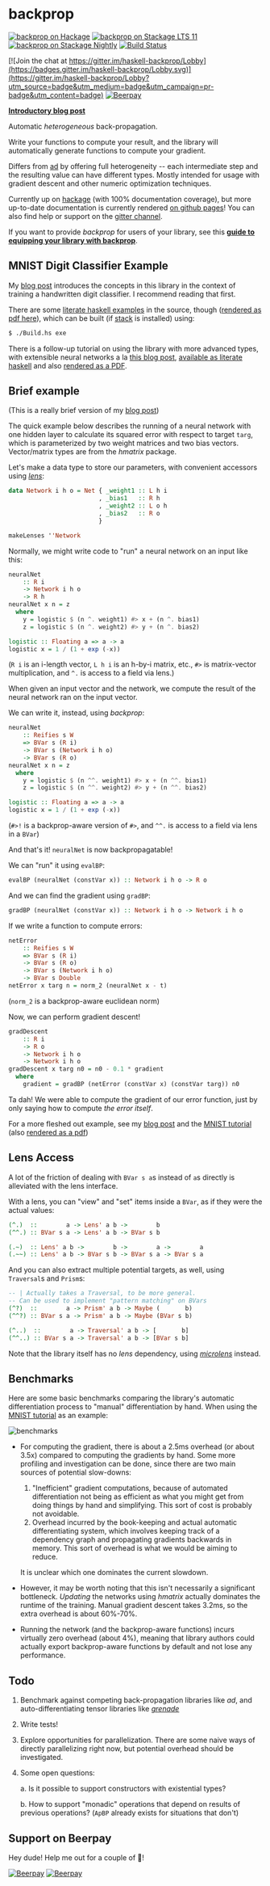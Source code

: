 backprop
========

[![backprop on Hackage](https://img.shields.io/hackage/v/backprop.svg?maxAge=86400)](https://hackage.haskell.org/package/backprop)
[![backprop on Stackage LTS 11](http://stackage.org/package/backprop/badge/lts-11)](http://stackage.org/lts-11/package/backprop)
[![backprop on Stackage Nightly](http://stackage.org/package/backprop/badge/nightly)](http://stackage.org/nightly/package/backprop)
[![Build Status](https://travis-ci.org/mstksg/backprop.svg?branch=master)](https://travis-ci.org/mstksg/backprop)

[![Join the chat at https://gitter.im/haskell-backprop/Lobby](https://badges.gitter.im/haskell-backprop/Lobby.svg)](https://gitter.im/haskell-backprop/Lobby?utm_source=badge&utm_medium=badge&utm_campaign=pr-badge&utm_content=badge)
[![Beerpay](https://beerpay.io/mstksg/backprop/badge.svg)](https://beerpay.io/mstksg/backprop)

[**Introductory blog post**][blog]

[blog]: https://blog.jle.im/entry/introducing-the-backprop-library.html

Automatic *heterogeneous* back-propagation.

Write your functions to compute your result, and the library will automatically
generate functions to compute your gradient.

Differs from [ad][] by offering full heterogeneity -- each intermediate step
and the resulting value can have different types.  Mostly intended for usage
with gradient descent and other numeric optimization techniques.

[ad]: http://hackage.haskell.org/package/ad

Currently up on [hackage][] (with 100% documentation coverage), but more
up-to-date documentation is currently rendered [on github pages][docs]!  You
can also find help or support on the [gitter channel][gitter].

[hackage]: http://hackage.haskell.org/package/backprop
[docs]: https://mstksg.github.io/backprop
[gitter]: https://gitter.im/haskell-backprop/Lobby

If you want to provide *backprop* for users of your library, see this **[guide
to equipping your library with backprop][library]**.

[library]: https://github.com/mstksg/backprop/wiki/Equipping-your-Library-with-Backprop

MNIST Digit Classifier Example
------------------------------

My [blog post][blog] introduces the concepts in this library in the context of
training a handwritten digit classifier.  I recommend reading that first.

There are some [literate haskell examples][mnist-lhs] in the source, though
([rendered as pdf here][mnist-pdf]), which can be built (if [stack][] is
installed) using:

[mnist-lhs]: https://github.com/mstksg/backprop/blob/master/samples/backprop-mnist.lhs
[mnist-pdf]: https://github.com/mstksg/backprop/blob/master/renders/backprop-mnist.pdf
[stack]: http://haskellstack.org/

```bash
$ ./Build.hs exe
```

There is a follow-up tutorial on using the library with more advanced types,
with extensible neural networks a la [this blog post][blog], [available as
literate haskell][neural-lhs] and also [rendered as a PDF][neural-pdf].

[blog]: https://blog.jle.im/entries/series/+practical-dependent-types-in-haskell.html
[neural-lhs]: https://github.com/mstksg/backprop/blob/master/samples/extensible-neural.lhs
[neural-pdf]: https://github.com/mstksg/backprop/blob/master/renders/extensible-neural.pdf

Brief example
-------------

(This is a really brief version of my [blog post][blog])

The quick example below describes the running of a neural network with one
hidden layer to calculate its squared error with respect to target `targ`,
which is parameterized by two weight matrices and two bias vectors.
Vector/matrix types are from the *hmatrix* package.

Let's make a data type to store our parameters, with convenient accessors using
*[lens][]*:

[lens]: http://hackage.haskell.org/package/lens

```haskell
data Network i h o = Net { _weight1 :: L h i
                         , _bias1   :: R h
                         , _weight2 :: L o h
                         , _bias2   :: R o
                         }

makeLenses ''Network
```

Normally, we might write code to "run" a neural network on an input like this:

```haskell
neuralNet
    :: R i
    -> Network i h o
    -> R h
neuralNet x n = z
  where
    y = logistic $ (n ^. weight1) #> x + (n ^. bias1)
    z = logistic $ (n ^. weight2) #> y + (n ^. bias2)

logistic :: Floating a => a -> a
logistic x = 1 / (1 + exp (-x))
```

(`R i` is an i-length vector, `L h i` is an h-by-i matrix, etc., `#>` is
matrix-vector multiplication, and `^.` is access to a field via lens.)

When given an input vector and the network, we compute the result of the neural
network ran on the input vector.

We can write it, instead, using *backprop*:

```haskell
neuralNet
    :: Reifies s W
    => BVar s (R i)
    -> BVar s (Network i h o)
    -> BVar s (R o)
neuralNet x n = z
  where
    y = logistic $ (n ^^. weight1) #> x + (n ^^. bias1)
    z = logistic $ (n ^^. weight2) #> y + (n ^^. bias2)

logistic :: Floating a => a -> a
logistic x = 1 / (1 + exp (-x))
```

(`#>!` is a backprop-aware version of `#>`, and `^^.` is access to a field via
lens in a `BVar`)

And that's it!  `neuralNet` is now backpropagatable!

We can "run" it using `evalBP`:

```haskell
evalBP (neuralNet (constVar x)) :: Network i h o -> R o
```

And we can find the gradient using `gradBP`:

```haskell
gradBP (neuralNet (constVar x)) :: Network i h o -> Network i h o
```

If we write a function to compute errors:

```haskell
netError
    :: Reifies s W
    => BVar s (R i)
    -> BVar s (R o)
    -> BVar s (Network i h o)
    -> BVar s Double
netError x targ n = norm_2 (neuralNet x - t)
```

(`norm_2` is a backprop-aware euclidean norm)

Now, we can perform gradient descent!

```haskell
gradDescent
    :: R i
    -> R o
    -> Network i h o
    -> Network i h o
gradDescent x targ n0 = n0 - 0.1 * gradient
  where
    gradient = gradBP (netError (constVar x) (constVar targ)) n0
```

Ta dah!  We were able to compute the gradient of our error function, just by
only saying how to compute *the error itself*.

For a more fleshed out example, see my [blog post][blog] and the [MNIST
tutorial][mnist-lhs] (also [rendered as a pdf][mnist-pdf])

Lens Access
-----------

A lot of the friction of dealing with `BVar s a`s instead of `a`s directly is
alleviated with the lens interface.

With a lens, you can "view" and "set" items inside a `BVar`, as if they were
the actual values:

```haskell
(^.)  ::        a -> Lens' a b ->        b
(^^.) :: BVar s a -> Lens' a b -> BVar s b

(.~)  :: Lens' a b ->        b ->        a ->        a
(.~~) :: Lens' a b -> BVar s b -> BVar s a -> BVar s a
```

And you can also extract multiple potential targets, as well, using
`Traversal`s and `Prism`s:

```haskell
-- | Actually takes a Traversal, to be more general.
-- Can be used to implement "pattern matching" on BVars
(^?)  ::        a -> Prism' a b -> Maybe (       b)
(^^?) :: BVar s a -> Prism' a b -> Maybe (BVar s b)

(^..)  ::        a -> Traversal' a b -> [       b]
(^^..) :: BVar s a -> Traversal' a b -> [BVar s b]
```

Note that the library itself has no *lens* dependency, using *[microlens][]*
instead.

[microlens]: http://hackage.haskell.org/package/microlens

Benchmarks
----------

Here are some basic benchmarks comparing the library's automatic
differentiation process to "manual" differentiation by hand.  When using the
[MNIST tutorial][bench] as an example:

[bench]: https://github.com/mstksg/backprop/blob/master/bench/MNISTBench.hs

![benchmarks](https://i.imgur.com/9DXUaOI.png)

*   For computing the gradient, there is about a 2.5ms overhead (or about 3.5x)
    compared to computing the gradients by hand.  Some more profiling and
    investigation can be done, since there are two main sources of potential
    slow-downs:

    1.  "Inefficient" gradient computations, because of automated
        differentiation not being as efficient as what you might get from doing
        things by hand and simplifying.  This sort of cost is probably not
        avoidable.
    2.  Overhead incurred by the book-keeping and actual automatic
        differentiating system, which involves keeping track of a dependency
        graph and propagating gradients backwards in memory.  This sort of
        overhead is what we would be aiming to reduce.

    It is unclear which one dominates the current slowdown.

*   However, it may be worth noting that this isn't necessarily a significant
    bottleneck.  *Updating* the networks using *hmatrix* actually dominates the
    runtime of the training.  Manual gradient descent takes 3.2ms, so the extra
    overhead is about 60%-70%.

*   Running the network (and the backprop-aware functions) incurs virtually
    zero overhead (about 4%), meaning that library authors could actually
    export backprop-aware functions by default and not lose any performance.

Todo
----

1.  Benchmark against competing back-propagation libraries like *ad*, and
    auto-differentiating tensor libraries like *[grenade][]*

    [grenade]: https://github.com/HuwCampbell/grenade

2.  Write tests!

3.  Explore opportunities for parallelization.  There are some naive ways of
    directly parallelizing right now, but potential overhead should be
    investigated.

4.  Some open questions:

    a.  Is it possible to support constructors with existential types?

    b.  How to support "monadic" operations that depend on results of previous
        operations? (`ApBP` already exists for situations that don't)

## Support on Beerpay
Hey dude! Help me out for a couple of :beers:!

[![Beerpay](https://beerpay.io/mstksg/backprop/badge.svg?style=beer-square)](https://beerpay.io/mstksg/backprop)  [![Beerpay](https://beerpay.io/mstksg/backprop/make-wish.svg?style=flat-square)](https://beerpay.io/mstksg/backprop?focus=wish)